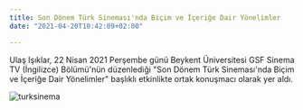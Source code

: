 ```yaml
---
title: Son Dönem Türk Sineması'nda Biçim ve İçeriğe Dair Yönelimler
date: "2021-04-20T10:42:09+02:00"

---
```


Ulaş Işıklar, 22 Nisan 2021 Perşembe günü Beykent Üniversitesi GSF Sinema TV (İngilizce) Bölümü'nün düzenlediği "Son Dönem Türk Sineması'nda Biçim ve İçeriğe Dair Yönelimler" başlıklı etkinlikte ortak konuşmacı olarak yer aldı.

![turksinema](/images/sondonemturksinema.jpeg)
